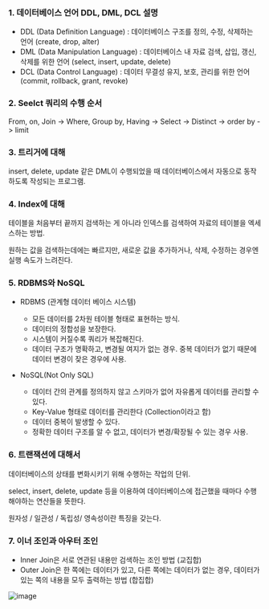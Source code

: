 ### 1. 데이터베이스 언어 DDL, DML, DCL 설명
- DDL (Data Definition Language) : 데이터베이스 구조를 정의, 수정, 삭제하는 언어 (create, drop, alter)
- DML (Data Manipulation Language) : 데이터베이스 내 자료 검색, 삽입, 갱신, 삭제를 위한 언어 (select, insert, update, delete)
- DCL (Data Control Language) : 데이터 무결성 유지, 보호, 관리를 위한 언어 (commit, rollback, grant, revoke)

### 2. Seelct 쿼리의 수행 순서
From, on, Join -> Where, Group by, Having -> Select -> Distinct -> order by -> limit

### 3. 트리거에 대해
insert, delete, update 같은 DML이 수행되었을 때 데이터베이스에서 자동으로 동작하도록 작성되는 프로그램.

### 4. Index에 대해
테이블을 처음부터 끝까지 검색하는 게 아니라 인덱스를 검색하여 자료의 테이블을 엑세스하는 방법.

원하는 값을 검색하는데에는 빠르지만, 새로운 값을 추가하거나, 삭제, 수정하는 경우엔 실행 속도가 느려진다.

### 5. RDBMS와 NoSQL
- RDBMS (관계형 데이터 베이스 시스템)
    - 모든 데이터를 2차원 테이블 형태로 표현하는 방식.
    - 데이터의 정합성을 보장한다.
    - 시스템이 커질수록 쿼리가 복잡해진다.
    - 데이터 구조가 명확하고, 변경될 여지가 없는 경우. 중복 데이터가 없기 때문에 데이터 변경이 잦은 경우에 사용.

- NoSQL(Not Only SQL)
    - 데이터 간의 관계를 정의하지 않고 스키마가 없어 자유롭게 데이터를 관리할 수 있다.
    - Key-Value 형태로 데이터를 관리한다 (Collection이라고 함)
    - 데이터 중복이 발생할 수 있다.
    - 정확한 데이터 구조를 알 수 없고, 데이터가 변경/확장될 수 있는 경우 사용.


### 6. 트랜잭션에 대해서
데이터베이스의 상태를 변화시키기 위해 수행하는 작업의 단위.

select, insert, delete, update 등을 이용하여 데이터베이스에 접근했을 때마다 수행해야하는 연산들을 뜻한다.

원자성 / 일관성 / 독립성/ 영속성이란 특징을 갖는다.

### 7. 이너 조인과 아우터 조인

- Inner Join은 서로 연관된 내용만 검색하는 조인 방법 (교집합)
- Outer Join은 한 쪽에는 데이터가 있고, 다른 쪽에는 데이터가 없는 경우, 데이터가 있는 쪽의 내용을 모두 출력하는 방법 (합집합)

![image](https://user-images.githubusercontent.com/99037697/234787559-fe24b2ce-3d1c-464f-bfa1-5dc312f8c706.png)


